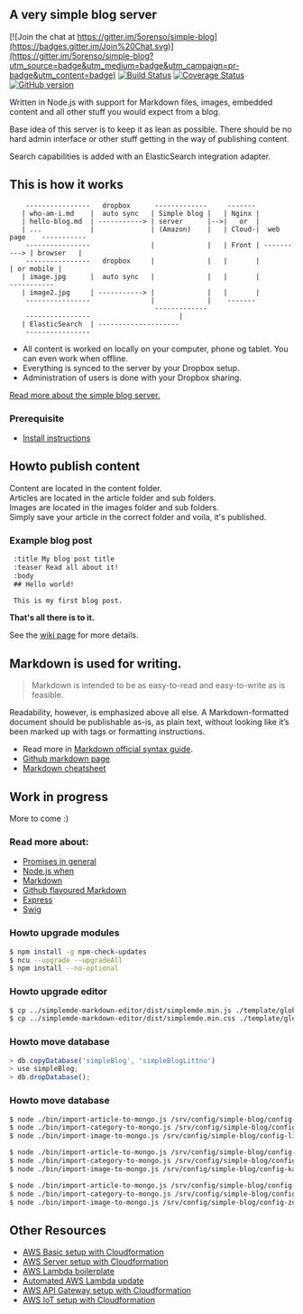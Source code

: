## A very simple blog server

[![Join the chat at https://gitter.im/5orenso/simple-blog](https://badges.gitter.im/Join%20Chat.svg)](https://gitter.im/5orenso/simple-blog?utm_source=badge&utm_medium=badge&utm_campaign=pr-badge&utm_content=badge)
[![Build Status](https://travis-ci.org/5orenso/simple-blog.svg?branch=master)](https://travis-ci.org/5orenso/simple-blog)
[![Coverage Status](https://coveralls.io/repos/5orenso/simple-blog/badge.svg?branch=master)](https://coveralls.io/r/5orenso/simple-blog?branch=master)
[![GitHub version](https://badge.fury.io/gh/5orenso%2Fsimple-blog.svg)](http://badge.fury.io/gh/5orenso%2Fsimple-blog)

Written in Node.js with support for Markdown files, images, embedded content and all other stuff you would expect from a blog.

Base idea of this server is to keep it as lean as possible. There should be no hard admin interface or other stuff getting in the way of publishing content.

Search capabilities is added with an ElasticSearch integration adapter.

## This is how it works

```
    ----------------   dropbox      -------------     -------
   | who-am-i.md    |  auto sync   | Simple blog |   | Nginx |
   | hello-blog.md  | -----------> | server      |-->|   or  |
   | ...            |              | (Amazon)    |   | Cloud-|  web page    -----------
    ----------------               |             |   | Front | ----------> | browser   |
    ----------------   dropbox     |             |   |       |             | or mobile |
   | image.jpg      |  auto sync   |             |   |       |              -----------
   | image2.jpg     | -----------> |             |   |       |
    ----------------               |             |    -------
                                    -------------
    ----------------                      |
   | ElasticSearch  | --------------------
    ----------------

```

- All content is worked on locally on your computer, phone og tablet. You can even work when offline.
- Everything is synced to the server by your Dropbox setup.
- Administration of users is done with your Dropbox sharing.


[Read more about the simple blog server.](http://litt.no/wiki/)

### Prerequisite

* [Install instructions](INSTALL.md)


## Howto publish content

Content are located in the content folder.  
Articles are located in the article folder and sub folders.  
Images are located in the images folder and sub folders.  
Simply save your article in the correct folder and voila, it's published.  

### Example blog post
```md
 :title My blog post title
 :teaser Read all about it!
 :body
 ## Hello world!

 This is my first blog post.

```

__That's all there is to it.__

See the [wiki page](./wiki.md) for more details.


## Markdown is used for writing.

> Markdown is intended to be as easy-to-read and easy-to-write as is feasible.

Readability, however, is emphasized above all else. A Markdown-formatted document should be publishable as-is, as plain text, without looking like it’s been marked up with tags or formatting instructions.

- Read more in [Markdown official syntax guide](http://daringfireball.net/projects/markdown/syntax).
- [Github markdown page](https://help.github.com/articles/github-flavored-markdown)
- [Markdown cheatsheet](https://github.com/adam-p/markdown-here/wiki/Markdown-Cheatsheet#links)


## Work in progress

More to come :)


### Read more about:

- [Promises in general](https://www.promisejs.org/)
- [Node.js when](https://github.com/cujojs/when)
- [Markdown](http://daringfireball.net/projects/markdown/syntax)
- [Github flavoured Markdown](https://help.github.com/articles/github-flavored-markdown)
- [Express](http://expressjs.com/)
- [Swig](https://github.com/paularmstrong/swig)


### Howto upgrade modules
```bash
$ npm install -g npm-check-updates
$ ncu --upgrade --upgradeAll
$ npm install --no-optional
```


### Howto upgrade editor
```bash
$ cp ../simplemde-markdown-editor/dist/simplemde.min.js ./template/global/js/.
$ cp ../simplemde-markdown-editor/dist/simplemde.min.css ./template/global/css/.
```

### Howto move database
```javascript
> db.copyDatabase('simpleBlog', 'simpleBlogLittno')
> use simpleBlog;
> db.dropDatabase();
```

### Howto move database
```bash
$ node ./bin/import-article-to-mongo.js /srv/config/simple-blog/config-litt.no.js
$ node ./bin/import-category-to-mongo.js /srv/config/simple-blog/config-litt.no.js
$ node ./bin/import-image-to-mongo.js /srv/config/simple-blog/config-litt.no.js

$ node ./bin/import-article-to-mongo.js /srv/config/simple-blog/config-kaffeogkode.no.js
$ node ./bin/import-category-to-mongo.js /srv/config/simple-blog/config-kaffeogkode.no.js
$ node ./bin/import-image-to-mongo.js /srv/config/simple-blog/config-kaffeogkode.no.js

$ node ./bin/import-article-to-mongo.js /srv/config/simple-blog/config-zu.no.js
$ node ./bin/import-category-to-mongo.js /srv/config/simple-blog/config-zu.no.js
$ node ./bin/import-image-to-mongo.js /srv/config/simple-blog/config-zu.no.js
```

## Other Resources

* [AWS Basic setup with Cloudformation](https://github.com/5orenso/aws-cloudformation-base)
* [AWS Server setup with Cloudformation](https://github.com/5orenso/aws-cloudformation-servers)
* [AWS Lambda boilerplate](https://github.com/5orenso/aws-lambda-boilerplate)
* [Automated AWS Lambda update](https://github.com/5orenso/aws-lambda-autodeploy-lambda)
* [AWS API Gateway setup with Cloudformation](https://github.com/5orenso/aws-cloudformation-api-gateway)
* [AWS IoT setup with Cloudformation](https://github.com/5orenso/aws-cloudformation-iot)
